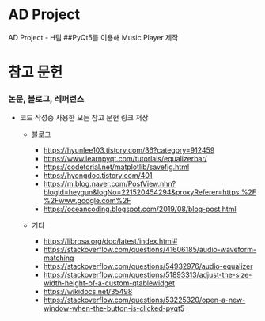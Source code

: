 # AD Project
 AD Project - H팀
 ##PyQt5를 이용해 Music Player 제작
 
 
 
# 참고 문헌
### 논문, 블로그, 레퍼런스 
 - 코드 작성중 사용한 모든 참고 문헌 링크 저장
 
   - 블로그
     - https://hyunlee103.tistory.com/36?category=912459
     - https://www.learnpyqt.com/tutorials/equalizerbar/
     - https://codetorial.net/matplotlib/savefig.html
     - https://hyongdoc.tistory.com/401
     - https://m.blog.naver.com/PostView.nhn?blogId=heygun&logNo=221520454294&proxyReferer=https:%2F%2Fwww.google.com%2F
     - https://oceancoding.blogspot.com/2019/08/blog-post.html 
    
   - 기타
     - https://librosa.org/doc/latest/index.html#
     - https://stackoverflow.com/questions/41606185/audio-waveform-matching
     - https://stackoverflow.com/questions/54932976/audio-equalizer
     - https://stackoverflow.com/questions/51893313/adjust-the-size-width-height-of-a-custom-qtablewidget 
     - https://wikidocs.net/35498 
     - https://stackoverflow.com/questions/53225320/open-a-new-window-when-the-button-is-clicked-pyqt5
